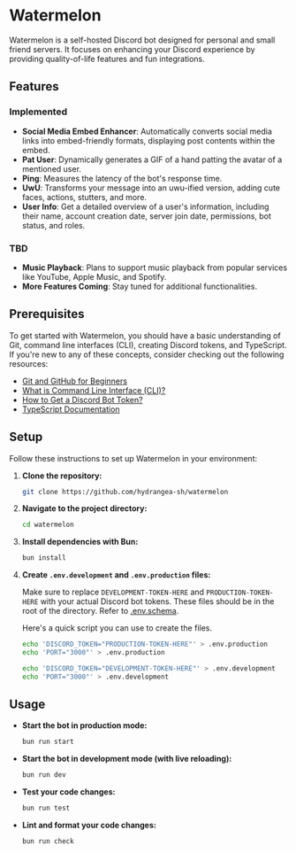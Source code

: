# Watermelon

Watermelon is a self-hosted Discord bot designed for personal and small friend servers. It focuses on enhancing your Discord experience by providing quality-of-life features and fun integrations.

## Features

### Implemented

- **Social Media Embed Enhancer**: Automatically converts social media links into embed-friendly formats, displaying post contents within the embed.
- **Pat User**: Dynamically generates a GIF of a hand patting the avatar of a mentioned user.
- **Ping**: Measures the latency of the bot's response time.
- **UwU**: Transforms your message into an uwu-ified version, adding cute faces, actions, stutters, and more.
- **User Info**: Get a detailed overview of a user's information, including their name, account creation date, server join date, permissions, bot status, and roles.

### TBD

- **Music Playback**: Plans to support music playback from popular services like YouTube, Apple Music, and Spotify.
- **More Features Coming**: Stay tuned for additional functionalities.

## Prerequisites

To get started with Watermelon, you should have a basic understanding of Git, command line interfaces (CLI), creating Discord tokens, and TypeScript. If you're new to any of these concepts, consider checking out the following resources:

- [Git and GitHub for Beginners](https://guides.github.com/activities/hello-world/)
- [What is Command Line Interface (CLI)?](https://www.w3schools.com/whatis/whatis_cli.asp)
- [How to Get a Discord Bot Token?](https://discordgsm.com/guide/how-to-get-a-discord-bot-token)
- [TypeScript Documentation](https://www.typescriptlang.org/docs/)

## Setup

Follow these instructions to set up Watermelon in your environment:

1. **Clone the repository:**

    ```bash
   git clone https://github.com/hydrangea-sh/watermelon
   ```

2. **Navigate to the project directory:**

   ```bash
   cd watermelon
   ```

3. **Install dependencies with Bun:**

   ```bash
   bun install
   ```

4. **Create `.env.development` and `.env.production` files:**

   Make sure to replace `DEVELOPMENT-TOKEN-HERE` and `PRODUCTION-TOKEN-HERE` with your actual Discord bot tokens. These files should be in the root of the directory. Refer to [.env.schema](https://github.com/hydrangea-sh/sori/blob/main/.env.schema).

   Here's a quick script you can use to create the files.

   ```bash
   echo 'DISCORD_TOKEN="PRODUCTION-TOKEN-HERE"' > .env.production
   echo 'PORT="3000"' > .env.production

   echo 'DISCORD_TOKEN="DEVELOPMENT-TOKEN-HERE"' > .env.development
   echo 'PORT="3000"' > .env.development
   ```

## Usage

- **Start the bot in production mode:**

  ```bash
  bun run start
  ```

- **Start the bot in development mode (with live reloading):**

  ```bash
  bun run dev
  ```

- **Test your code changes:**

  ```bash
  bun run test
  ```

- **Lint and format your code changes:**

  ```bash
  bun run check
  ```
